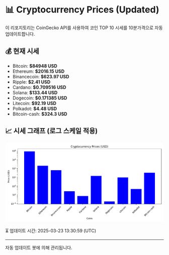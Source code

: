 
# 📊 Cryptocurrency Prices (Updated)

이 리포지토리는 CoinGecko API를 사용하여 코인 TOP 10 시세를 10분가격으로 자동 업데이트합니다.

## 💰 현재 시세
- Bitcoin: **$84948 USD**
- Ethereum: **$2016.15 USD**
- Binancecoin: **$623.97 USD**
- Ripple: **$2.41 USD**
- Cardano: **$0.709516 USD**
- Solana: **$133.44 USD**
- Dogecoin: **$0.171385 USD**
- Litecoin: **$92.19 USD**
- Polkadot: **$4.48 USD**
- Bitcoin-cash: **$324.3 USD**

## 📈 시세 그래프 (로그 스케일 적용)
![Crypto Prices](crypto_prices.png)

⏳ 업데이트 시간: 2025-03-23 13:30:59 (UTC)

---
자동 업데이트 봇에 의해 관리됩니다.
